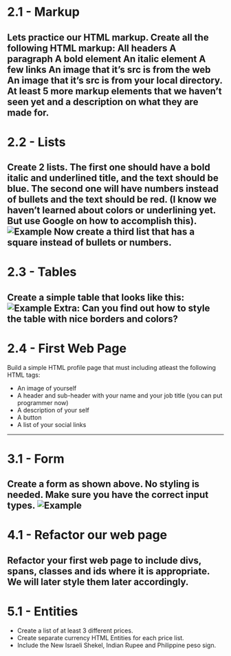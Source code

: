 # 2.1 - Markup
Lets practice our HTML markup.
Create all the following HTML markup:
All headers
A paragraph
A bold element
An italic element
A few links
An image that it’s src is from the web
An image that it’s src is from your local directory.
At least 5 more markup elements that we haven’t seen yet and a description
on what they are made for.
---
# 2.2 - Lists
Create 2 lists.
The first one should have a bold italic and underlined title, and the text should be blue.
The second one will have numbers instead of bullets and the text should be red.
(I know we haven’t learned about colors or underlining yet. But use Google on how to accomplish this).
![Example](https://i.imgur.com/NaO9ceB.png?1)
Now create a third list that has a square instead of bullets or numbers.
---
# 2.3 - Tables
Create a simple table that looks like this:
![Example](https://i.imgur.com/Xgz0kvp.png?1)
**Extra:** Can you find out how to style the table with nice borders and colors?
---
# 2.4 - First Web Page
Build a simple HTML profile page that must including atleast the following HTML tags:
- An image of yourself
- A header and sub-header with your name and your job title (you can put programmer now)
- A description of your self
- A button
- A list of your social links
---
# 3.1 - Form
Create a form as shown above. No styling is needed.
Make sure you have the correct input types.
![Example](https://i.imgur.com/gBNqBmx.png)
---
# 4.1 - Refactor our web page
Refactor your first web page to include divs, spans, classes and ids where it is appropriate.
We will later style them later accordingly.
---
# 5.1 - Entities
- Create a list of at least 3 different prices.
- Create separate currency HTML Entities for each price list.
- Include the New Israeli Shekel, Indian Rupee and Philippine peso sign.

